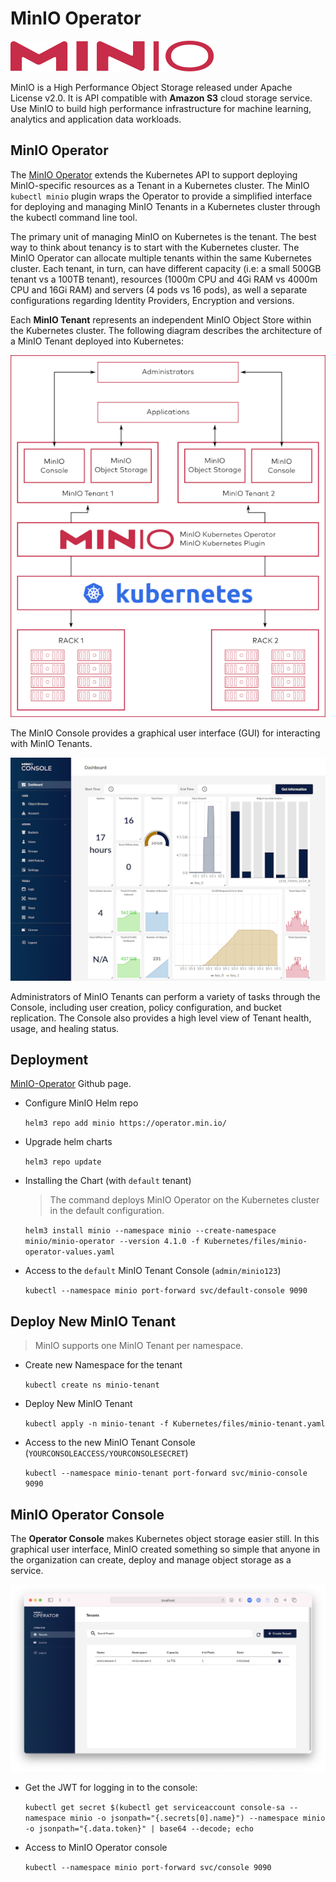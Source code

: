 # MinIO Operator

![Minio](images/minio-logo.svg)

MinIO is a High Performance Object Storage released under Apache License v2.0. It is API compatible with **Amazon S3** cloud storage service. Use MinIO to build high performance infrastructure for machine learning, analytics and application data workloads.

## MinIO Operator

The [MinIO Operator](https://github.com/minio/operator) extends the Kubernetes API to support deploying MinIO-specific resources as a Tenant in a Kubernetes cluster. The MinIO `kubectl minio` plugin wraps the Operator to provide a simplified interface for deploying and managing MinIO Tenants in a Kubernetes cluster through the kubectl command line tool.

The primary unit of managing MinIO on Kubernetes is the tenant. The best way to think about tenancy is to start with the Kubernetes cluster. The MinIO Operator can allocate multiple tenants within the same Kubernetes cluster. Each tenant, in turn, can have different capacity (i.e: a small 500GB tenant vs a 100TB tenant), resources (1000m CPU and 4Gi RAM vs 4000m CPU and 16Gi RAM) and servers (4 pods vs 16 pods), as well a separate configurations regarding Identity Providers, Encryption and versions.

Each **MinIO Tenant** represents an independent MinIO Object Store within the Kubernetes cluster. The following diagram describes the architecture of a MinIO Tenant deployed into Kubernetes:

![Minio](images/minio-architecture.png)

The MinIO Console provides a graphical user interface (GUI) for interacting with MinIO Tenants.

![Minio](images/minio-console-dashboard.png)

Administrators of MinIO Tenants can perform a variety of tasks through the Console, including user creation, policy configuration, and bucket replication. The Console also provides a high level view of Tenant health, usage, and healing status.

## Deployment

[MinIO-Operator](https://github.com/minio/operator/tree/master/helm/minio-operator) Github page.

* Configure MinIO Helm repo

    `helm3 repo add minio https://operator.min.io/`

* Upgrade helm charts

    `helm3 repo update`

* Installing the Chart (with `default` tenant)

    > The command deploys MinIO Operator on the Kubernetes cluster in the default configuration.

    `helm3 install minio --namespace minio --create-namespace minio/minio-operator --version 4.1.0 -f Kubernetes/files/minio-operator-values.yaml`

* Access to the `default` MinIO Tenant Console (`admin/minio123`)

    `kubectl --namespace minio port-forward svc/default-console 9090`

## Deploy New MinIO Tenant

> MinIO supports one MinIO Tenant per namespace.

* Create new Namespace for the tenant

    `kubectl create ns minio-tenant`

* Deploy New MinIO Tenant

    `kubectl apply -n minio-tenant -f Kubernetes/files/minio-tenant.yaml`

* Access to the new MinIO Tenant Console (`YOURCONSOLEACCESS/YOURCONSOLESECRET`)

    `kubectl --namespace minio-tenant port-forward svc/minio-console 9090`

## MinIO Operator Console

The **Operator Console** makes Kubernetes object storage easier still. In this graphical user interface, MinIO created something so simple that anyone in the organization can create, deploy and manage object storage as a service.

![Minio](images/minio-operator-console.png)

* Get the JWT for logging in to the console:

    `kubectl get secret $(kubectl get serviceaccount console-sa --namespace minio -o jsonpath="{.secrets[0].name}") --namespace minio -o jsonpath="{.data.token}" | base64 --decode; echo`

* Access to MinIO Operator console

    `kubectl --namespace minio port-forward svc/console 9090`
